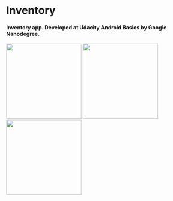 # Inventory
#### Inventory app. Developed at Udacity Android Basics by Google Nanodegree.
<img src="https://user-images.githubusercontent.com/49445520/55840287-3c020f00-5b2b-11e9-86c9-49a312f621e3.png" width=200> <img src="https://user-images.githubusercontent.com/49445520/55840532-fabe2f00-5b2b-11e9-8519-efb751e51cfe.png" width=200> <img src="https://user-images.githubusercontent.com/49445520/55840533-fb56c580-5b2b-11e9-882f-cbabdb730d8d.png" width=200>
